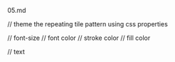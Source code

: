 05.md

// theme the repeating tile pattern using css properties

// font-size
// font color
// stroke color
// fill color

// text